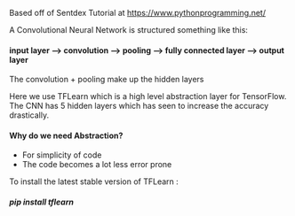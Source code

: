 
Based off of Sentdex Tutorial at https://www.pythonprogramming.net/

A Convolutional Neural Network is structured something like this:

#### input layer --> convolution -->  pooling --> fully connected layer --> output layer

The convolution + pooling make up the hidden layers

Here we use TFLearn which is a high level abstraction layer for TensorFlow. The CNN has 5 hidden layers which has seen to increase the accuracy drastically.
#### Why do we need Abstraction?
* For simplicity of code
* The code becomes a lot less error prone

To install the latest stable version of TFLearn :
##### pip install tflearn
